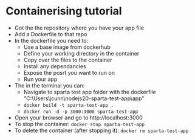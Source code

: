 # Containerising tutorial

- Got the the repository where you have your app file
- Add a Dockerfile to that repo
- In the dockerfile you need to:
  - Use a base image from dockerhub
  - Define your working directory in the container
  - Copy over the files to the container
  - Install any dependancies
  - Expose the posrt you want to run on
  - Run your app
- The in the terminal you can:
  - Navigate to sparta test app folder with the dockerfile "C:\Users\jcunn\nodejs20-sparta-test-app\app"
  - ```docker build -t sparta-test-app .```
  - ```docker run -d -p 3000:3000 sparta-test-app```
- Open your browser and go to http://localhost:3000
- To stop the container: ```docker stop sparta-test-app```
- To delete the container (after stopping it): ```docker rm sparta-test-app```